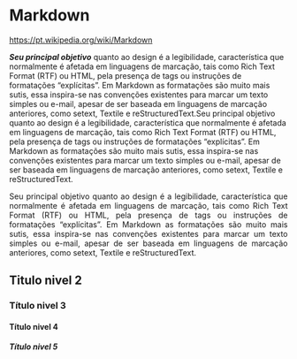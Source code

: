 # Markdown
<https://pt.wikipedia.org/wiki/Markdown>

  ***Seu principal objetivo*** quanto ao design é a legibilidade, característica que normalmente é afetada em linguagens de marcação, tais como Rich Text Format (RTF) ou HTML, pela presença de tags ou instruções de formatações “explícitas”. Em Markdown as formatações são muito mais sutis, essa inspira-se nas convenções existentes para marcar um texto simples ou e-mail, apesar de ser baseada em linguagens de marcação anteriores, como setext, Textile e reStructuredText.Seu principal objetivo quanto ao design é a legibilidade, característica que normalmente é afetada em linguagens de marcação, tais como Rich Text Format (RTF) ou HTML, pela presença de tags ou instruções de formatações “explícitas”. Em Markdown as formatações são muito mais sutis, essa inspira-se nas convenções existentes para marcar um texto simples ou e-mail, apesar de ser baseada em linguagens de marcação anteriores, como setext, Textile e reStructuredText. 
  

<p align="justify">
Seu principal objetivo quanto ao design é a legibilidade, característica que normalmente é afetada em linguagens de marcação, tais como Rich Text Format (RTF) ou HTML, pela presença de tags ou instruções de formatações “explícitas”. Em Markdown as formatações são muito mais sutis, essa inspira-se nas convenções existentes para marcar um texto simples ou e-mail, apesar de ser baseada em linguagens de marcação anteriores, como setext, Textile e reStructuredText.
<p/>

## Titulo nivel 2
### Título nivel 3
#### Título nivel 4
##### Título nivel 5
